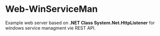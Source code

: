 # Web-WinServiceMan

Example web server based on **.NET Class System.Net.HttpListener** for windows service managment vie REST API.
